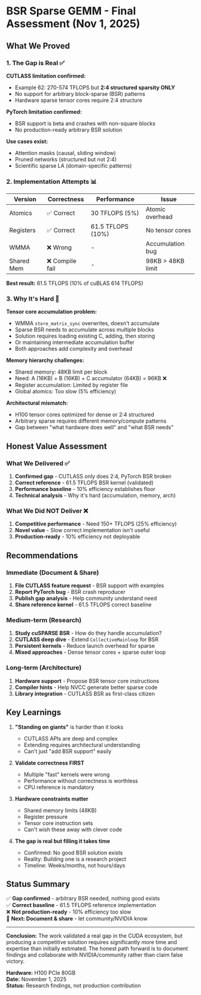 # BSR Sparse GEMM - Final Assessment (Nov 1, 2025)

## What We Proved

### 1. **The Gap is Real** ✅

**CUTLASS limitation confirmed:**
- Example 62: 270-574 TFLOPS but **2:4 structured sparsity ONLY**
- No support for arbitrary block-sparse (BSR) patterns
- Hardware sparse tensor cores require 2:4 structure

**PyTorch limitation confirmed:**
- BSR support is beta and crashes with non-square blocks
- No production-ready arbitrary BSR solution

**Use cases exist:**
- Attention masks (causal, sliding window)
- Pruned networks (structured but not 2:4)
- Scientific sparse LA (domain-specific patterns)

### 2. **Implementation Attempts** 📊

| Version | Correctness | Performance | Issue |
|---------|------------|-------------|-------|
| Atomics | ✅ Correct | 30 TFLOPS (5%) | Atomic overhead |
| Registers | ✅ Correct | 61.5 TFLOPS (10%) | No tensor cores |
| WMMA | ❌ Wrong | - | Accumulation bug |
| Shared Mem | ❌ Compile fail | - | 98KB > 48KB limit |

**Best result:** 61.5 TFLOPS (10% of cuBLAS 614 TFLOPS)

### 3. **Why It's Hard** 🔧

**Tensor core accumulation problem:**
- WMMA `store_matrix_sync` overwrites, doesn't accumulate
- Sparse BSR needs to accumulate across multiple blocks
- Solution requires loading existing C, adding, then storing
- Or maintaining intermediate accumulation buffer
- Both approaches add complexity and overhead

**Memory hierarchy challenges:**
- Shared memory: 48KB limit per block
- Need: A (16KB) + B (16KB) + C accumulator (64KB) = 96KB ❌
- Register accumulation: Limited by register file
- Global atomics: Too slow (5% efficiency)

**Architectural mismatch:**
- H100 tensor cores optimized for dense or 2:4 structured
- Arbitrary sparse requires different memory/compute patterns
- Gap between "what hardware does well" and "what BSR needs"

## Honest Value Assessment

### What We Delivered ✅

1. **Confirmed gap** - CUTLASS only does 2:4, PyTorch BSR broken
2. **Correct reference** - 61.5 TFLOPS BSR kernel (validated)
3. **Performance baseline** - 10% efficiency establishes floor
4. **Technical analysis** - Why it's hard (accumulation, memory, arch)

### What We Did NOT Deliver ❌

1. **Competitive performance** - Need 150+ TFLOPS (25% efficiency)
2. **Novel value** - Slow correct implementation isn't useful
3. **Production-ready** - 10% efficiency not deployable

## Recommendations

### Immediate (Document & Share)

1. **File CUTLASS feature request** - BSR support with examples
2. **Report PyTorch bug** - BSR crash reproducer
3. **Publish gap analysis** - Help community understand need
4. **Share reference kernel** - 61.5 TFLOPS correct baseline

### Medium-term (Research)

1. **Study cuSPARSE BSR** - How do they handle accumulation?
2. **CUTLASS deep dive** - Extend `CollectiveMainloop` for BSR
3. **Persistent kernels** - Reduce launch overhead for sparse
4. **Mixed approaches** - Dense tensor cores + sparse outer loop

### Long-term (Architecture)

1. **Hardware support** - Propose BSR tensor core instructions
2. **Compiler hints** - Help NVCC generate better sparse code
3. **Library integration** - CUTLASS BSR as first-class citizen

## Key Learnings

1. **"Standing on giants"** is harder than it looks
   - CUTLASS APIs are deep and complex
   - Extending requires architectural understanding
   - Can't just "add BSR support" easily

2. **Validate correctness FIRST**
   - Multiple "fast" kernels were wrong
   - Performance without correctness is worthless
   - CPU reference is mandatory

3. **Hardware constraints matter**
   - Shared memory limits (48KB)
   - Register pressure
   - Tensor core instruction sets
   - Can't wish these away with clever code

4. **The gap is real but filling it takes time**
   - Confirmed: No good BSR solution exists
   - Reality: Building one is a research project
   - Timeline: Weeks/months, not hours/days

## Status Summary

✅ **Gap confirmed** - arbitrary BSR needed, nothing good exists  
✅ **Correct baseline** - 61.5 TFLOPS reference implementation  
❌ **Not production-ready** - 10% efficiency too slow  
📝 **Next: Document & share** - let community/NVIDIA know

---

**Conclusion:** The work validated a real gap in the CUDA ecosystem, but producing a competitive solution requires significantly more time and expertise than initially estimated. The honest path forward is to document findings and collaborate with NVIDIA/community rather than claim false victory.

**Hardware:** H100 PCIe 80GB  
**Date:** November 1, 2025  
**Status:** Research findings, not production contribution
